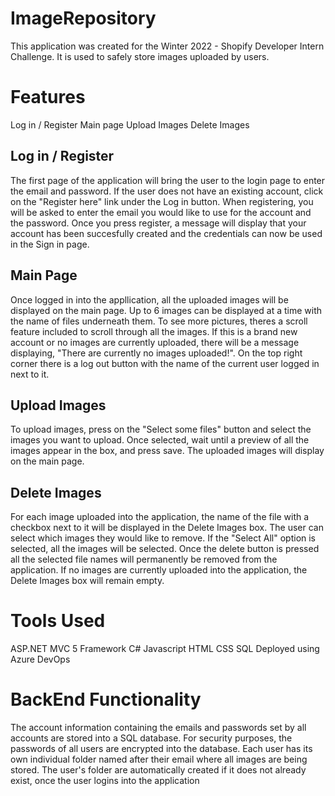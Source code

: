 # ImageRepository
This application was created for the Winter 2022 - Shopify Developer Intern Challenge. It is used to safely store images uploaded by users.

# Features
Log in / Register
Main page
Upload Images
Delete Images

## Log in / Register
The first page of the application will bring the user to the login page to enter the email and password. If the user does not have an existing account, click on the "Register here" link under the Log in button. When registering, you will be asked to enter the email you would like to use for the account and the password. Once you press register, a message will display that your account has been succesfully created and the credentials can now be used in the Sign in page.

## Main Page
Once logged in into the appllication, all the uploaded images will be displayed on the main page. Up to 6 images can be displayed at a time with the name of files underneath them. To see more pictures, theres a scroll feature included to scroll through all the images. If this is a brand new account or no images are currently uploaded, there will be a message displaying, "There are currently no images uploaded!". On the top right corner there is a log out button with the name of the current user logged in next to it.

## Upload Images
To upload images, press on the "Select some files" button and select the images you want to upload. Once selected, wait until a preview of all the images appear in the box, and press save. The uploaded images will display on the main page.

## Delete Images
For each image uploaded into the application, the name of the file with a checkbox next to it will be displayed in the Delete Images box. The user can select which images they would like to remove. If the "Select All" option is selected, all the images will be selected. Once the delete button is pressed all the selected file names will permanently be removed from the application. If no images are currently uploaded into the application, the Delete Images box will remain empty.

# Tools Used
ASP.NET MVC 5 Framework
C#
Javascript
HTML
CSS
SQL
Deployed using Azure DevOps

# BackEnd Functionality
The account information containing the emails and passwords set by all accounts are stored into a SQL database. For security purposes, the passwords of all users are encrypted into the database. Each user has its own individual folder named after their email where all images are being stored. The user's folder are automatically created if it does not already exist, once the user logins into the application
